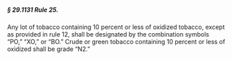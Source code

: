 ##### § 29.1131 Rule 25. #####

Any lot of tobacco containing 10 percent or less of oxidized tobacco, except as provided in rule 12, shall be designated by the combination symbols “PO,” “XO,” or “BO.” Crude or green tobacco containing 10 percent or less of oxidized shall be grade “N2.”